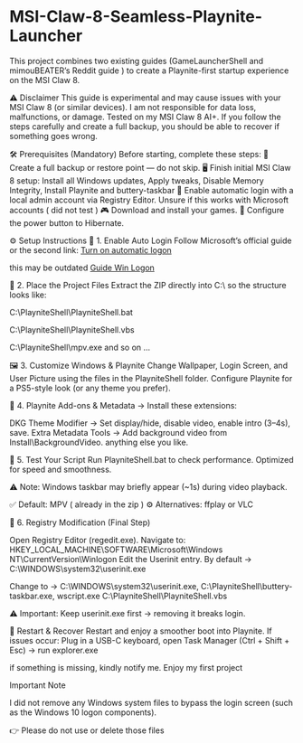 # MSI-Claw-8-Seamless-Playnite-Launcher
This project combines two existing guides (GameLauncherShell and mimouBEATER’s Reddit guide ) to create a Playnite-first startup experience on the MSI Claw 8. 

⚠️ Disclaimer This guide is experimental and may cause issues with your MSI Claw 8 (or similar devices).
I am not responsible for data loss, malfunctions, or damage. Tested on my MSI Claw 8 AI+. If you follow the steps carefully and create a full backup, you should be able to recover if something goes wrong.

🛠️ Prerequisites (Mandatory) Before starting, complete these steps:
💾 Create a full backup or restore point — do not skip.
🖥️ Finish initial MSI Claw 8 setup: Install all Windows updates, Apply tweaks, Disable Memory Integrity, Install Playnite and buttery-taskbar
👤 Enable automatic login with a local admin account via Registry Editor. Unsure if this works with Microsoft accounts ( did not test )
🎮 Download and install your games.
🔋 Configure the power button to Hibernate.

⚙️ Setup Instructions
🔑 1. Enable Auto Login
Follow Microsoft’s official guide or the second link: 
[Turn on automatic logon](https://learn.microsoft.com/en-us/troubleshoot/windows-server/user-profiles-and-logon/turn-on-automatic-logon)

this may be outdated 
[Guide Win Logon](https://www.minitool.com/data-recovery/windows-11-auto-login.html)

📂 2. Place the Project Files
Extract the ZIP directly into C:\ so the structure looks like:

C:\PlayniteShell\PlayniteShell.bat

C:\PlayniteShell\PlayniteShell.vbs

C:\PlayniteShell\mpv.exe and so on
...

🖼️ 3. Customize Windows & Playnite
Change Wallpaper, Login Screen, and User Picture using the files in the PlayniteShell folder.
Configure Playnite for a PS5-style look (or any theme you prefer).

🎨 4. Playnite Add-ons & Metadata -> Install these extensions:

DKG Theme Modifier → Set display/hide, disable video, enable intro (3–4s), save.
Extra Metadata Tools → Add background video from Install\BackgroundVideo.
anything else you like. 

🧪 5. Test Your Script
Run PlayniteShell.bat to check performance. Optimized for speed and smoothness.

⚠️ Note: Windows taskbar may briefly appear (~1s) during video playback.

✅ Default: MPV ( already in the zip )
⚙️ Alternatives: ffplay or VLC

📝 6. Registry Modification (Final Step)

Open Registry Editor (regedit.exe).
Navigate to:
HKEY_LOCAL_MACHINE\SOFTWARE\Microsoft\Windows NT\CurrentVersion\Winlogon
Edit the Userinit entry. By default -> C:\WINDOWS\system32\userinit.exe

Change to -> C:\WINDOWS\system32\userinit.exe, C:\PlayniteShell\buttery-taskbar.exe, wscript.exe C:\PlayniteShell\PlayniteShell.vbs

⚠️ Important:
Keep userinit.exe first → removing it breaks login.

🔄 Restart & Recover
Restart and enjoy a smoother boot into Playnite.
If issues occur: Plug in a USB-C keyboard, open Task Manager (Ctrl + Shift + Esc) → run explorer.exe

if something is missing, kindly notify me. Enjoy my first project

Important Note

I did not remove any Windows system files to bypass the login screen (such as the Windows 10 logon components).

👉 Please do not use or delete those files
